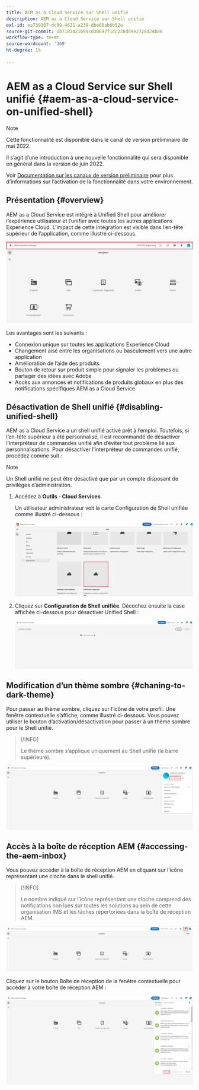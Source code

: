 ```yaml
---
title: AEM as a Cloud Service sur Shell unifié
description: AEM as a Cloud Service sur Shell unifié
exl-id: ea739307-dc99-4621-a239-dbe60ab6b52e
source-git-commit: 1b7183421b9acd30697f1dc228dd9e2728d24ba6
workflow-type: tm+mt
source-wordcount: '369'
ht-degree: 1%

---
```


# AEM as a Cloud Service sur Shell unifié {#aem-as-a-cloud-service-on-unified-shell}

>[!NOTE]
>Cette fonctionnalité est disponible dans le canal de version préliminaire de mai 2022.
>
>Il s’agit d’une introduction à une nouvelle fonctionnalité qui sera disponible en général dans la version de juin 2022.
>
>Voir [Documentation sur les canaux de version préliminaire](/help/release-notes/prerelease.md#enable-prerelease) pour plus d’informations sur l’activation de la fonctionnalité dans votre environnement.

## Présentation {#overview}

AEM as a Cloud Service est intégré à Unified Shell pour améliorer l’expérience utilisateur et l’unifier avec toutes les autres applications Experience Cloud. L’impact de cette intégration est visible dans l’en-tête supérieur de l’application, comme illustré ci-dessous.

![image](/help/overview/assets/unifiedshell1.png)

Les avantages sont les suivants :

* Connexion unique sur toutes les applications Experience Cloud
* Changement aisé entre les organisations ou basculement vers une autre application
* Amélioration de l’aide des produits
* Bouton de retour sur produit simple pour signaler les problèmes ou partager des idées avec Adobe
* Accès aux annonces et notifications de produits globaux en plus des notifications spécifiques AEM as a Cloud Service

## Désactivation de Shell unifié {#disabling-unified-shell}

AEM as a Cloud Service a un shell unifié activé prêt à l’emploi. Toutefois, si l’en-tête supérieur a été personnalisé, il est recommandé de désactiver l’interpréteur de commandes unifié afin d’éviter tout problème lié aux personnalisations. Pour désactiver l’interpréteur de commandes unifié, procédez comme suit :

>[!NOTE]
>Un Shell unifié ne peut être désactivé que par un compte disposant de privilèges d’administration.

1. Accédez à **Outils - Cloud Services**.

   Un utilisateur administrateur voit la carte Configuration de Shell unifiée comme illustré ci-dessous :

   ![image](/help/overview/assets/unifiedshell2.png)

1. Cliquez sur **Configuration de Shell unifiée**. Décochez ensuite la case affichée ci-dessous pour désactiver Unified Shell :

   ![image](/help/overview/assets/unifiedshell3.png)

## Modification d’un thème sombre {#chaning-to-dark-theme}

Pour passer au thème sombre, cliquez sur l’icône de votre profil. Une fenêtre contextuelle s’affiche, comme illustré ci-dessous. Vous pouvez utiliser le bouton d’activation/désactivation pour passer à un thème sombre pour le Shell unifié.

>[!INFO]
>
>Le thème sombre s’applique uniquement au Shell unifié (la barre supérieure).

![image](/help/overview/assets/unifiedshell4.png)

## Accès à la boîte de réception AEM {#accessing-the-aem-inbox}

Vous pouvez accéder à la boîte de réception AEM en cliquant sur l’icône représentant une cloche dans le shell unifié.

>[!INFO]
>
> Le nombre indiqué sur l’icône représentant une cloche comprend des notifications non lues sur toutes les solutions au sein de cette organisation IMS et les tâches répertoriées dans la boîte de réception AEM.

![image](/help/overview/assets/unifiedshell5.png)

Cliquez sur le bouton Boîte de réception de la fenêtre contextuelle pour accéder à votre boîte de réception AEM :

![image](/help/overview/assets/unifiedshell6.png)
